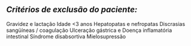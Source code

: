 ## ***Critérios de exclusão do paciente:***


Gravidez e lactação Idade \<3 anos Hepatopatas e nefropatas Discrasias sangüíneas / coagulação Ulceração gástrica e Doença inflamatória intestinal Síndrome disabsortiva Mielosupressão 

